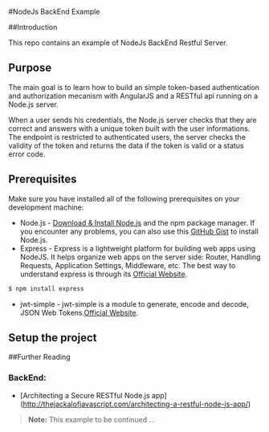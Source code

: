 #NodeJs BackEnd Example

##Introduction

This repo contains an example of NodeJs BackEnd Restful Server.

## Purpose
The main goal is to learn how to build an simple token-based authentication and authorization mecanism with AngularJS and a RESTful api running on a Node.js server.

When a user sends his credentials, the Node.js server checks that they are correct and answers with a unique token built with the user informations.
The endpoint is restricted to authenticated users, the server checks the validity of the token and returns the data if the token is valid or a status error code.

## Prerequisites
Make sure you have installed all of the following prerequisites on your development machine:
* Node.js - [Download & Install Node.js](http://www.nodejs.org/download/) and the npm package manager. If you encounter any problems, you can also use this [GitHub Gist](https://gist.github.com/isaacs/579814) to install Node.js.
* Express - Express is a lightweight platform for building web apps using NodeJS. It helps organize web apps on the server side: Router, Handling Requests, Application Settings, Middleware, etc. The best way to understand express is through its [Official Website](http://expressjs.com/).

```bash
$ npm install express
```
* jwt-simple - jwt-simple is a module to generate, encode and decode, JSON Web Tokens.[Official Website](https://www.npmjs.com/package/jwt-simple).

## Setup the project



##Further Reading
### BackEnd:
* [Architecting a Secure RESTful Node.js app] (http://thejackalofjavascript.com/architecting-a-restful-node-js-app/)

> **Note:**
> This example to be continued ...
